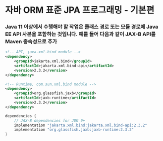 # 자바 ORM 표준 JPA 프로그래밍 - 기본편

### Java 11 이상에서 수행해야 할 작업은 클래스 경로 또는 모듈 경로에 Java EE API 사본을 포함하는 것입니다. 예를 들어 다음과 같이 JAX-B API를 Maven 종속성으로 추가

```xml
<!-- API, java.xml.bind module -->
<dependency>
    <groupId>jakarta.xml.bind</groupId>
    <artifactId>jakarta.xml.bind-api</artifactId>
    <version>2.3.2</version>
</dependency>
 
<!-- Runtime, com.sun.xml.bind module -->
<dependency>
    <groupId>org.glassfish.jaxb</groupId>
    <artifactId>jaxb-runtime</artifactId>
    <version>2.3.2</version>
</dependency>
```

```groovy
dependencies {
    // JAX-B dependencies for JDK 9+
    implementation "jakarta.xml.bind:jakarta.xml.bind-api:2.3.2"
    implementation "org.glassfish.jaxb:jaxb-runtime:2.3.2"
}
```